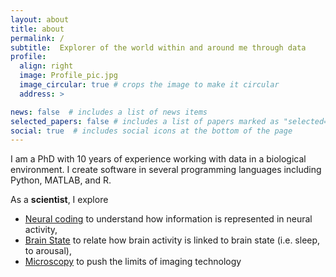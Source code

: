 ```yaml
---
layout: about
title: about
permalink: /
subtitle:  Explorer of the world within and around me through data
profile:
  align: right
  image: Profile_pic.jpg
  image_circular: true # crops the image to make it circular
  address: >

news: false  # includes a list of news items
selected_papers: false # includes a list of papers marked as "selected={true}"
social: true  # includes social icons at the bottom of the page
---
```


I am a PhD with 10 years of experience working with data in a biological environment. I create software in several programming languages including Python, MATLAB, and R.  

As a **scientist**, I explore 
- <a href='https://www.pnas.org/doi/abs/10.1073/pnas.1620939114'>Neural coding</a> to understand how information is represented in neural activity, 
-  <a href='https://www.frontiersin.org/articles/10.3389/fnsys.2020.00023/full'>Brain State</a> to relate how brain activity is linked to brain state (i.e. sleep, to arousal), 
- <a href='https://opg.optica.org/optica/fulltext.cfm?uri=optica-8-12-1613&id=466023'>Microscopy</a> to push the limits of imaging technology
